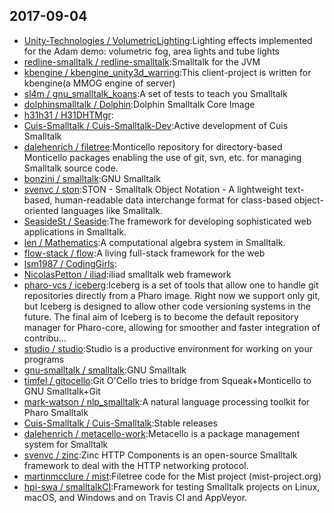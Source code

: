 ## 2017-09-04

* [Unity-Technologies / VolumetricLighting](https://github.com/Unity-Technologies/VolumetricLighting):Lighting effects implemented for the Adam demo: volumetric fog, area lights and tube lights
* [redline-smalltalk / redline-smalltalk](https://github.com/redline-smalltalk/redline-smalltalk):Smalltalk for the JVM
* [kbengine / kbengine_unity3d_warring](https://github.com/kbengine/kbengine_unity3d_warring):This client-project is written for kbengine(a MMOG engine of server)
* [sl4m / gnu_smalltalk_koans](https://github.com/sl4m/gnu_smalltalk_koans):A set of tests to teach you Smalltalk
* [dolphinsmalltalk / Dolphin](https://github.com/dolphinsmalltalk/Dolphin):Dolphin Smalltalk Core Image
* [h31h31 / H31DHTMgr](https://github.com/h31h31/H31DHTMgr):
* [Cuis-Smalltalk / Cuis-Smalltalk-Dev](https://github.com/Cuis-Smalltalk/Cuis-Smalltalk-Dev):Active development of Cuis Smalltalk
* [dalehenrich / filetree](https://github.com/dalehenrich/filetree):Monticello repository for directory-based Monticello packages enabling the use of git, svn, etc. for managing Smalltalk source code.
* [bonzini / smalltalk](https://github.com/bonzini/smalltalk):GNU Smalltalk
* [svenvc / ston](https://github.com/svenvc/ston):STON - Smalltalk Object Notation - A lightweight text-based, human-readable data interchange format for class-based object-oriented languages like Smalltalk.
* [SeasideSt / Seaside](https://github.com/SeasideSt/Seaside):The framework for developing sophisticated web applications in Smalltalk.
* [len / Mathematics](https://github.com/len/Mathematics):A computational algebra system in Smalltalk.
* [flow-stack / flow](https://github.com/flow-stack/flow):A living full-stack framework for the web
* [lsm1987 / CodingGirls](https://github.com/lsm1987/CodingGirls):
* [NicolasPetton / iliad](https://github.com/NicolasPetton/iliad):iliad smalltalk web framework
* [pharo-vcs / iceberg](https://github.com/pharo-vcs/iceberg):Iceberg is a set of tools that allow one to handle git repositories directly from a Pharo image. Right now we support only git, but Iceberg is designed to allow other code versioning systems in the future. The final aim of Iceberg is to become the default repository manager for Pharo-core, allowing for smoother and faster integration of contribu…
* [studio / studio](https://github.com/studio/studio):Studio is a productive environment for working on your programs
* [gnu-smalltalk / smalltalk](https://github.com/gnu-smalltalk/smalltalk):GNU Smalltalk
* [timfel / gitocello](https://github.com/timfel/gitocello):Git O'Cello tries to bridge from Squeak+Monticello to GNU Smalltalk+Git
* [mark-watson / nlp_smalltalk](https://github.com/mark-watson/nlp_smalltalk):A natural language processing toolkit for Pharo Smalltalk
* [Cuis-Smalltalk / Cuis-Smalltalk](https://github.com/Cuis-Smalltalk/Cuis-Smalltalk):Stable releases
* [dalehenrich / metacello-work](https://github.com/dalehenrich/metacello-work):Metacello is a package management system for Smalltalk
* [svenvc / zinc](https://github.com/svenvc/zinc):Zinc HTTP Components is an open-source Smalltalk framework to deal with the HTTP networking protocol.
* [martinmcclure / mist](https://github.com/martinmcclure/mist):Filetree code for the Mist project (mist-project.org)
* [hpi-swa / smalltalkCI](https://github.com/hpi-swa/smalltalkCI):Framework for testing Smalltalk projects on Linux, macOS, and Windows and on Travis CI and AppVeyor.
